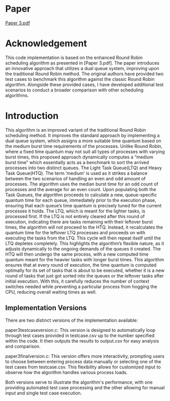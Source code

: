 # Paper
[Paper 3.pdf](https://github.com/ZFCrow/RoundRobinwithVaryingTimeQuantum/files/14969597/Paper.3.pdf)
# Acknowledgement 
This code implementation is based on the enhanced Round Robin scheduling algorithm as presented in [Paper 3.pdf]. The paper introduces an innovative approach that utilizes a dual queue system, improving upon the traditional Round Robin method. The original authors have provided two test cases to benchmark this algorithm against the classic Round Robin algorithm. Alongside these provided cases, I have developed additional test scenarios to conduct a broader comparison with other scheduling algorithms.
# Introduction

This algorithm is an improved variant of the traditional Round Robin scheduling method. It improves the standard approach by implementing a dual queue system, which assigns a more suitable time quantum based on the medium burst time requirements of the processes. Unlike Round Robin, where a fixed time quantum may not suit all types of processes with varying burst times, this proposed approach dynamically computes a “medium burst time” which essentially acts as a benchmark to sort the arrived processes into two distinct queues. The Light Task Queue(LTQ) and Heavy Task Queue(HTQ).
The term ‘medium’ is used as it strikes a balance between the two scenarios of handling an even and odd amount of processes. The algorithm uses the median burst time for an odd count of processes and the average for an even count. 
Upon populating both the Task Queues, the algorithm proceeds to calculate a new, queue-specific quantum time for each queue, immediately prior to the execution phase, ensuring that each queue’s time quantum is precisely tuned for the current processes it holds. The LTQ, which is meant for the lighter tasks, is processed first. If the LTQ is not entirely cleared after this round of execution, indicating there are tasks remaining with their leftover burst times, the algorithm will not proceed to the HTQ. Instead, it recalculates the quantum time for the leftover LTQ processes and proceeds on with executing the tasks from the LTQ. This cycle will then repeat itself until the LTQ depletes completely. This highlights the algorithm’s flexible nature, as it adjusts dynamically to the ongoing demands of the queues it created. The HTQ will then undergo the same process, with a new computed time quantum meant for the heavier tasks with longer burst times. 
This algorithm ensures that at every round of execution, the time quantum is computed optimally for its set of tasks that is about to be executed, whether it is a new round of tasks that just got sorted into the queues or the leftover tasks after initial execution. With this, it carefully reduces the number of context switches needed while preventing a particular process from hogging the CPU, reducing overall waiting times as well.


## Implementation Versions
There are two distinct versions of the implementation available:

paper3testcaseversion.c: This version is designed to automatically loop through test cases provided in testcase.csv up to the number specified within the code. It then outputs the results to output.csv for easy analysis and comparison.

paper3finalversion.c: This version offers more interactivity, prompting users to choose between entering process data manually or selecting one of the test cases from testcase.csv. This flexibility allows for customized input to observe how the algorithm handles various process loads.

Both versions serve to illustrate the algorithm's performance, with one providing automated test case processing and the other allowing for manual input and single test case execution.
